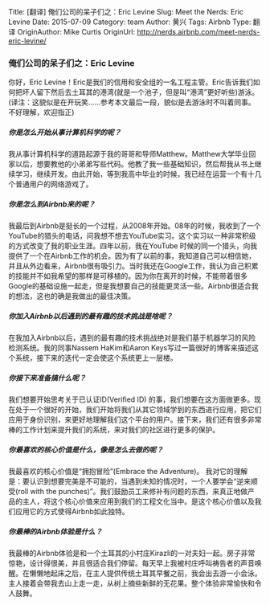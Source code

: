 Title: [翻译] 俺们公司的呆子们之：Eric Levine
Slug: Meet the Nerds: Eric Levine
Date: 2015-07-09
Category: team
Author: 黄兴
Tags: Airbnb
Type: 翻译
OriginAuthor: Mike Curtis
OriginUrl: http://nerds.airbnb.com/meet-nerds-eric-levine/


### 俺们公司的呆子们之：Eric Levine 


你好，Eric Levine！Eric是我们的信用和安全组的一名工程主管。Eric告诉我们如何把坏人留下然后去土耳其的港湾(就是一个池子，但是叫“港湾”更好听些)游泳。
(译注：这貌似是在开玩笑……参考本文最后一段，貌似是去游泳时不叫着同事。不好理解，欢迎指正)

##### 你是怎么开始从事计算机科学的呢？

我从事计算机科学的道路起源于我的哥哥和导师Matthew。Matthew大学毕业回家以后，想要教他的小弟弟写些代码。他教了我一些基础知识，然后帮我从书上继续学习，继续开发。由此开始，等到我高中毕业的时候，我已经在运营一个有十几个普通用户的网络游戏了。

##### 你是怎么到Airbnb来的呢？

我最后到Airbnb是挺长的一个过程，从2008年开始。08年的时候，我收到了一个YouTube的猎头的电话，问我想不想去YouTube实习。这个实习以一种非常积级的方式改变了我的职业生涯。四年以前，我在YouTube
时候的同一个猎头，向我提供了一个在Airbnb工作的机会。因为有了以前的事，我知道自己可以相信她，并且从外边看来，Airbnb很有吸引力。当时我还在Google工作，我认为自己积累的技能并不如我希望的那样是可移植的。因为你在离开的时候，不能带着很多Google的基础设施一起走，但是我想要自己的技能更灵活一些。Airbnb很适合我的想法，这也的确是我做出的最佳决策。

##### 你加入Airbnb以后遇到的最有趣的技术挑战是啥呢？

在我加入Airbnb以后，遇到的最有趣的技术挑战绝对是我们基于机器学习的风险检测系统。我的同事Nassem HaKim和Aaron Keys写过一篇很好的博客来描述这个系统，接下来的迭代一定会使这个系统更上一层楼。

##### 你接下来准备搞什么呢？

我们想要开始思考关于已认证ID(Verified ID)
的事，我们想要在这方面做更多。现在处于一个很好的开始，我们开始将我们从其它领域学到的东西进行应用，把它们应用于身份识别，来更好地理解我们这个平台的用户。接下来，我们还有很多非常棒的工作计划来提升我们的系统，来对我们的社区进行更多的保护。

##### 你最喜欢的核心价值是什么，像是怎么去做的呢？

我最喜欢的核心价值是“拥抱冒险”(Embrace the Adventure)。 我对它的理解是：要认识到想要完美是不可能的，当遇到未知的情况时，一个人要学会“逆来顺受(roll with the punches)”。我们鼓励员工来修补有问题的东西，来真正地做产品的主人，将这个核心价值来应用到我们的工程文化当中。是这个核心价值以及我们应用它的方式使得Airbnb如此独特。

##### 你最棒的Airbnb体验是什么？

我最棒的Airbnb体验是和一个土耳其的小村庄Kirazli的一对夫妇一起。房子非常惊艳，设计得很美，并且很适合我们停留。每天早上我被村庄呼叫祷告者的声音唤醒。在懒懒地起床之后，在主人提供传统土耳其早餐之前，我会出去游一小会泳。主人接着会带我去山上走一走，从树上摘些新鲜的无花果。整个体验非常愉快和令人鼓舞。
